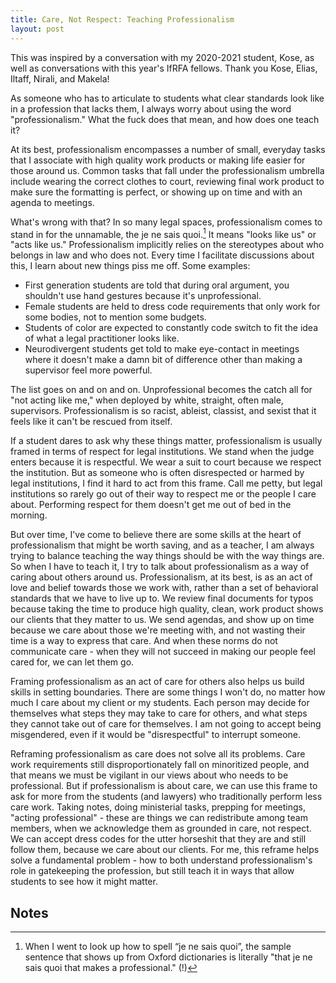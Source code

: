 ```yaml
---
title: Care, Not Respect: Teaching Professionalism
layout: post
---
```


This was inspired by a conversation with my 2020-2021 student, Kose, as well as conversations with this year's IfRFA fellows. Thank you Kose, Elias, Iltaff, Nirali, and Makela!

As someone who has to articulate to students what clear standards look like in a profession that lacks them, I always worry about using the word "professionalism."  What the fuck does that mean, and how does one teach it?

At its best, professionalism encompasses a number of small, everyday tasks that I associate with high quality work products or making life easier for those around us. Common tasks that fall under the professionalism umbrella include wearing the correct clothes to court, reviewing final work product to make sure the formatting is perfect, or showing up on time and with an agenda to meetings.

What's wrong with that? In so many legal spaces, professionalism comes to stand in for the unnamable, the je ne sais quoi.[^1] It means "looks like us" or "acts like us." Professionalism implicitly relies on the stereotypes about who belongs in law and who does not. Every time I facilitate discussions about this, I learn about new things piss me off. Some examples:



* First generation students are told that during oral argument, you shouldn't use hand gestures because it's unprofessional. 
* Female students are held to dress code requirements that only work for some bodies, not to mention some budgets. 
* Students of color are expected to constantly code switch to fit the idea of what a legal practitioner looks like. 
* Neurodivergent students get told to make eye-contact in meetings where it doesn't make a damn bit of difference other than making a supervisor feel more powerful. 

The list goes on and on and on. Unprofessional becomes the catch all for "not acting like me," when deployed by white, straight, often male, supervisors. Professionalism is so racist, ableist, classist, and sexist that it feels like it can't be rescued from itself.

If a student dares to ask why these things matter, professionalism is usually framed in terms of respect for legal institutions. We stand when the judge enters because it is respectful. We wear a suit to court because we respect the institution. But as someone who is often disrespected or harmed by legal institutions, I find it hard to act from this frame. Call me petty, but legal institutions so rarely go out of their way to respect me or the people I care about. Performing respect for them doesn't get me out of bed in the morning. 

But over time, I've come to believe there are some skills at the heart of professionalism that might be worth saving, and as a teacher, I am always trying to balance teaching the way things should be with the way things are. So when I have to teach it, I try to talk about professionalism as a way of caring about others around us. Professionalism, at its best, is as an act of love and belief towards those we work with, rather than a set of behavioral standards that we have to live up to. We review final documents for typos because taking the time to produce high quality, clean, work product shows our clients that they matter to us. We send agendas, and show up on time because we care about those we're meeting with, and not wasting their time is a way to express that care. And when these norms do not communicate care - when they will not succeed in making our people feel cared for, we can let them go.

Framing professionalism as an act of care for others also helps us build skills in setting boundaries. There are some things I won't do, no matter how much I care about my client or my students. Each person may decide for themselves what steps they may take to care for others, and what steps they cannot take out of care for themselves. I am not going to accept being misgendered, even if it would be "disrespectful" to interrupt someone.

Reframing professionalism as care does not solve all its problems. Care work requirements still disproportionately fall on minoritized people, and that means we must be vigilant in our views about who needs to be professional. But if professionalism is about care, we can use this frame to ask for more from the students (and lawyers) who traditionally perform less care work. Taking notes, doing ministerial tasks, prepping for meetings, "acting professional" - these are things we can redistribute among team members, when we acknowledge them as grounded in care, not respect. We can accept dress codes for the utter horseshit that they are and still follow them, because we care about our clients.  For me, this reframe helps solve a fundamental problem - how to both understand professionalism's role in gatekeeping the profession, but still teach it in ways that allow students to see how it might matter.


<!-- Footnotes themselves at the bottom. -->
## Notes

[^1]:
     When I went to look up how to spell “je ne sais quoi”, the sample sentence that shows up from Oxford dictionaries is literally "that je ne sais quoi that makes a professional." (!)
